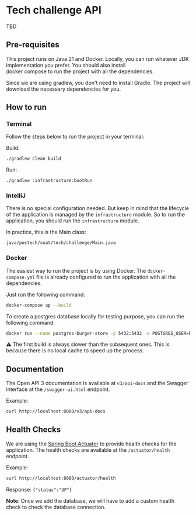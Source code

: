 # Tech challenge API
TBD
## Pre-requisites
This project runs on Java 21 and Docker. Locally, you can run whatever JDK implementation you prefer. You should also install  
docker compose to run the project with all the dependencies.

Since we are using gradlew, you don't need to install Gradle. The project will download the necessary dependencies for you.
## How to run
### Terminal
Follow the steps below to run the project in your terminal:

Build:
```bash
./gradlew clean build
```

Run:
```bash
./gradlew :infrastructure:bootRun
```

### IntelliJ
There is no special configuration needed. But keep in mind that the lifecycle of the application is managed by the `infrastructure` 
module. So to run the application, you should run the `infrastructure` module. 

In practice, this is the Main class:
```bash 
java/postech/soat/tech/challenge/Main.java
```

### Docker
The easiest way to run the project is by using Docker. The `docker-compose.yml` file is already configured to run the
application with all the dependencies.

Just run the following command:
```bash
docker-compose up --build
```

To create a postgres database locally for testing purpose, you can run the following command:
```bash
docker run --name postgres-burger-store -p 5432:5432 -e POSTGRES_USER=burger-user -e POSTGRES_PASSWORD=burger-password -e POSTGRES_DB=burger-store -d postgres:16.3
```

:warning: The first build is always slower than the subsequent ones. This is because there is no local cache to speed up the process.
## Documentation
The Open API 3 documentation is available at `v3/api-docs` and the Swagger interface at the `/swagger-ui.html` endpoint. 

Example:
```bash
curl http://localhost:8080/v3/api-docs
```

## Health Checks
We are using the [Spring Boot Actuator](https://docs.spring.io/spring-boot/docs/current/reference/html/production-ready-features.html) 
to provide health checks for the application. The health checks are available at the `/actuator/health` endpoint.

Example:
```bash 
curl http://localhost:8080/actuator/health
```
Response:
```{"status":"UP"}```

**Note**: Once we add the database, we will have to add a custom health check to check the database connection.
